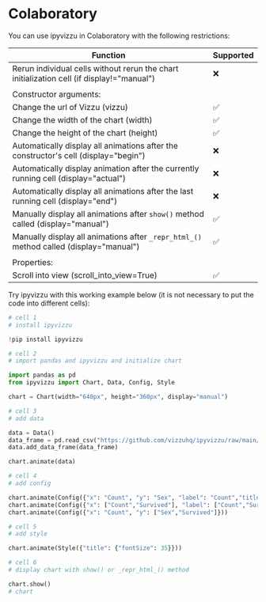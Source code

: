 # Colaboratory

You can use ipyvizzu in Colaboratory with the following restrictions:

| Function                                                                                   | Supported          |
| ------------------------------------------------------------------------------------------ | ------------------ |
| Rerun individual cells without rerun the chart initialization cell (if display!="manual")  | :x:                |
|                                                                                            |                    |
| Constructor arguments:                                                                     |                    |
| Change the url of Vizzu (vizzu)                                                            | :white_check_mark: |
| Change the width of the chart (width)                                                      | :white_check_mark: |
| Change the height of the chart (height)                                                    | :white_check_mark: |
| Automatically display all animations after the constructor's cell (display="begin")        | :x:                |
| Automatically display animation after the currently running cell (display="actual")        | :x:                |
| Automatically display all animations after the last running cell (display="end")           | :x:                |
| Manually display all animations after `show()` method called (display="manual")            | :white_check_mark: |
| Manually display all animations after `_repr_html_()` method called (display="manual")     | :white_check_mark: |
|                                                                                            |                    |
| Properties:                                                                                |                    |
| Scroll into view (scroll_into_view=True)                                                   | :white_check_mark: |

Try ipyvizzu with this working example below (it is not necessary to put the code into different cells):

```python
# cell 1
# install ipyvizzu

!pip install ipyvizzu
```

```python
# cell 2
# import pandas and ipyvizzu and initialize chart

import pandas as pd
from ipyvizzu import Chart, Data, Config, Style

chart = Chart(width="640px", height="360px", display="manual")
```

```python
# cell 3
# add data

data = Data()
data_frame = pd.read_csv("https://github.com/vizzuhq/ipyvizzu/raw/main/docs/examples/stories/titanic/titanic.csv")
data.add_data_frame(data_frame)

chart.animate(data)
```

```python
# cell 4
# add config

chart.animate(Config({"x": "Count", "y": "Sex", "label": "Count","title":"Passengers of the Titanic"}))
chart.animate(Config({"x": ["Count","Survived"], "label": ["Count","Survived"], "color": "Survived"}))
chart.animate(Config({"x": "Count", "y": ["Sex","Survived"]}))
```

```python
# cell 5
# add style

chart.animate(Style({"title": {"fontSize": 35}}))
```

```python
# cell 6
# display chart with show() or _repr_html_() method

chart.show()
# chart
```
